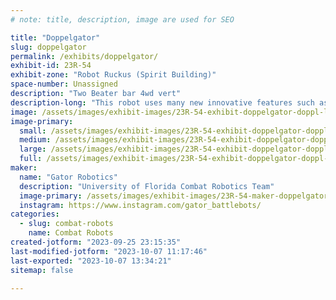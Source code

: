 ```yaml
---
# note: title, description, image are used for SEO

title: "Doppelgator"
slug: doppelgator
permalink: /exhibits/doppelgator/
exhibit-id: 23R-54
exhibit-zone: "Robot Ruckus (Spirit Building)"
space-number: Unassigned
description: "Two Beater bar 4wd vert"
description-long: "This robot uses many new innovative features such as tangent drive and two independent weapon systems."
image: /assets/images/exhibit-images/23R-54-exhibit-doppelgator-doppl-large.png
image-primary: 
  small: /assets/images/exhibit-images/23R-54-exhibit-doppelgator-doppl-small.png
  medium: /assets/images/exhibit-images/23R-54-exhibit-doppelgator-doppl-medium.png
  large: /assets/images/exhibit-images/23R-54-exhibit-doppelgator-doppl-large.png
  full: /assets/images/exhibit-images/23R-54-exhibit-doppelgator-doppl-full.png
maker: 
  name: "Gator Robotics"
  description: "University of Florida Combat Robotics Team"
  image-primary: /assets/images/exhibit-images/23R-54-maker-doppelgator-gator-robotics-logo-4-medium.png
  instagram: https://www.instagram.com/gator_battlebots/
categories: 
  - slug: combat-robots
    name: Combat Robots
created-jotform: "2023-09-25 23:15:35"
last-modified-jotform: "2023-10-07 11:17:46"
last-exported: "2023-10-07 13:34:21"
sitemap: false

---
```

